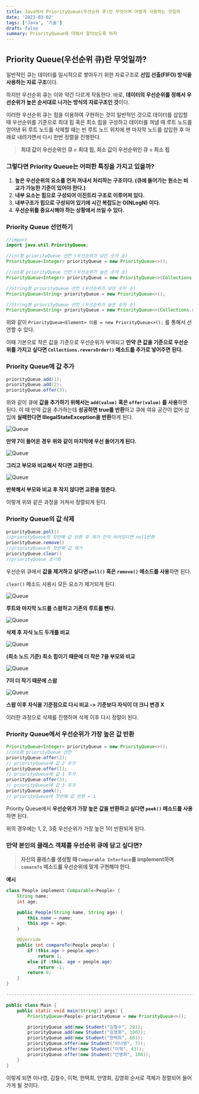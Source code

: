 ```yaml
---
title: Java에서 PriorityQueue(우선순위 큐)란 무엇이며 어떻게 사용하는 것일까
date: '2023-03-02'
tags: ['Java', '기술']
draft: false
summary: PriorityQueue에 대해서 알아보도록 하자
---
```


## Priority Queue(우선순위 큐)란 무엇일까?

일반적인 큐는 데이터를 일시적으로 쌓아두기 위한 자료구조로 **선입 선출(FIFO) 방식을 사용하는 자료 구조**이다.

하지만 우선순위 큐는 이와 약간 다르게 작동한다.
바로, **데이터의 우선순위를 정해서 우선순위가 높은 순서대로 나가는 방식의 자료구조인 것**이다.

이러한 우선순위 큐는 힙을 이용하여 구현하는 것이 일반적인 것으로 데이터를 삽입할 때 우선순위를 기준으로 최대 힙 혹은 최소 힙을 구성하고 데이터를 꺼낼 때 루트 노드를 얻어낸 뒤 루트 노드를 삭제할 때는 빈 루트 노드 위치에 맨 마지막 노드를 삽입한 후 아래로 내려가면서 다시 한번 정렬을 진행한다.

> **최대 값이 우선순위인 큐 = 최대 힙, 최소 값이 우선순위인 큐 = 최소 힙**

### 그렇다면 Priority Queue는 어떠한 특징을 가지고 있을까?

1. **높은 우선순위의 요소를 먼저 꺼내서 처리하는 구조이다. (큐에 들어가는 원소는 비교가 가능한 기준이 있어야 한다.)**
2. **내부 요소는 힙으로 구성되어 이진트리 구조로 이루어져 있다.**
3. **내부구조가 힙으로 구성되어 있기에 시간 복잡도는 O(NLogN) 이다.**
4. **우선순위를 중요시해야 하는 상황에서 쓰일 수 있다.**

### Priority Queue 선언하기

```java
//import
import java.util.PriorityQueue;

//int형 priorityQueue 선언 (우선순위가 낮은 숫자 순)
PriorityQueue<Integer> priorityQueue = new PriorityQueue<>();

//int형 priorityQueue 선언 (우선순위가 높은 숫자 순)
PriorityQueue<Integer> priorityQueue = new PriorityQueue<>(Collections.reverseOrder());

//String형 priorityQueue 선언 (우선순위가 낮은 숫자 순)
PriorityQueue<String> priorityQueue = new PriorityQueue<>();

//String형 priorityQueue 선언 (우선순위가 높은 숫자 순)
PriorityQueue<String> priorityQueue = new PriorityQueue<>(Collections.reverseOrder());
```

위와 같이 `PriorityQueue<Element> 이름 = new PriorityQueue<>();` 를 통해서 선언할 수 있다.

이때 기본으로 작은 값을 기준으로 우선순위가 부여되고 **만약 큰 값을 기준으로 우선순위를 가지고 싶다면 `Collections.reversOrder()` 메소드를 추가로 넣어주면 된다.**

### Priority Queue에 값 추가

```java
priorityQueue.add(1);
priorityQueue.add(2);
priorityQueue.offer(3);
```

위와 같이 큐에 **값을 추가하기 위해서는 `add(value)` 혹은 `offer(value)` 를 사용**하면 된다.
이 때 만약 값을 추가하는데 **성공하면 true를 반환**하고 큐에 여유 공간이 없어 삽입에 **실패한다면 IllegalStateException을 반환**하게 된다.

![Queue](/static/images/Queue/que1.png)

**만약 7이 들어온 경우 위와 같이 마지막에 우선 들어가게 된다.**

![Queue](/static/images/Queue/que2.PNG)

**그리고 부모와 비교해서 작다면 교환한다.**

![Queue](/static/images/Queue/que3.PNG)

**반복해서 부모와 비교 후 작지 않다면 교환을 멈춘다.**

이렇게 위와 같은 과정을 거쳐서 정렬되게 된다.

### Priority Queue의 값 삭제

```java
priorityQueue.poll()
//priorityQueue의 첫번째 값 반환 후 제거 만약 비어있다면 null반환
priorityQueue.remove()
//priorityQueue의 첫번째 값 제거
priorityQueue.clear()
//priorityQueue 초기화
```

우선순위 큐에서 **값을 제거하고 싶다면 `poll()` 혹은 `remove()` 메소드를 사용**하면 된다.

`clear()` 메소드 사용시 모든 요소가 제거되게 된다.

![Queue](/static/images/Queue/que4.PNG)

**루트와 마지막 노드를 스왑하고 기존의 루트를 뺀다.**

![Queue](/static/images/Queue/que5.PNG)

**삭제 후 자식 노드 두개를 비교**

![Queue](/static/images/Queue/que6.PNG)

**(최소 노드 기준) 최소 힙이기 때문에 더 작은 7을 부모와 비교**

![Queue](/static/images/Queue/que7.PNG)

**7이 더 작기 때문에 스왑**

![Queue](/static/images/Queue/que8.PNG)

**스왑 이후 자식을 기준점으로 다시 비교 -> 기준보다 자식이 더 크니 변경 X**

이러한 과정으로 삭제를 진행하며 삭제 이후 다시 정렬이 된다.

### Priority Queue에서 우선순위가 가장 높은 값 반환

```java
PriorityQueue<Integer> priorityQueue = new PriorityQueue<>();
//int형 priorityQueue 선언
priorityQueue.offer(2);
// priorityQueue에 값 2 추가
priorityQueue.offer(1);
// priorityQueue에 값 1 추가
priorityQueue.offer(3);
// priorityQueue에 값 3 추가
priorityQueue.peek();
// priorityQueue에 첫번째 값 반환 = 1
```

Priority Queue에서 **우선순위가 가장 높은 값을 반환하고 싶다면 `peek()` 메소드를 사용**하면 된다.

위의 경우에는 1, 2, 3중 우선순위가 가장 높은 1이 반환되게 된다.

### 만약 본인의 클래스 객체를 우선순위 큐에 담고 싶다면?

> **자신의 클래스를 생성할 때 `Comparable Interface`를 implement하며 `comareTo` 메소드를 우선순위에 맞게 구현해야 한다.**

**예시**

```java
class People implement Comparable<People> {
    String name;
    int age;

    public People(String name, String age) {
        this.name = name;
        this.age = age;
    }

    @Override
    public int compareTo(People people) {
        if (this.age > people.age>)
            return 1;
        else if (this. age < people.age)
            return -1;
        return 0;
    }
}

----------------------------------------------------------------------------------

public class Main {
    public static void main(String[] args) {
        PriorityQueue<People> priorityQueue = new PriorityQueue<>();

        priorityQueue.add(new Student("김철수", 20));
        priorityQueue.add(new Student("김영희", 100));
        priorityQueue.add(new Student("한택희", 66));
        priorityQueue.offer(new Student("이나영", 7));
        priorityQueue.offer(new Student("이혁", 43));
        priorityQueue.offer(new Student("안영희", 100));
    }
}
```

이렇게 되면 이나영, 김철수, 이혁, 한택희, 안영희, 김영희 순서로 객체가 정렬되어 들어가게 될 것이다.
